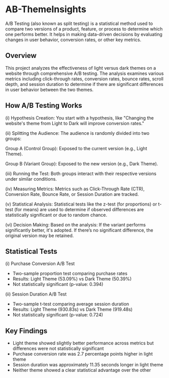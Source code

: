 # AB-ThemeInsights
A/B Testing (also known as split testing) is a statistical method used to compare two versions of a product, feature, or process to determine which one performs better. It helps in making data-driven decisions by evaluating changes in user behavior, conversion rates, or other key metrics.

## Overview 
This project analyzes the effectiveness of light versus dark themes on a website through comprehensive A/B testing. The analysis examines various metrics including click-through rates, conversion rates, bounce rates, scroll depth, and session duration to determine if there are significant differences in user behavior between the two themes.

## How A/B Testing Works
(i) Hypothesis Creation:
You start with a hypothesis, like "Changing the website's theme from Light to Dark will improve conversion rates."

(ii) Splitting the Audience:
The audience is randomly divided into two groups:

Group A (Control Group): Exposed to the current version (e.g., Light Theme).

Group B (Variant Group): Exposed to the new version (e.g., Dark Theme).

(iii) Running the Test:
Both groups interact with their respective versions under similar conditions.

(iv) Measuring Metrics:
Metrics such as Click-Through Rate (CTR), Conversion Rate, Bounce Rate, or Session Duration are tracked.

(v) Statistical Analysis:
Statistical tests like the z-test (for proportions) or t-test (for means) are used to determine if observed differences are statistically significant or due to random chance.

(vi) Decision Making:
Based on the analysis:
If the variant performs significantly better, it's adopted.
If there’s no significant difference, the original version may be retained.

##  Statistical Tests
(i) Purchase Conversion A/B Test
*  Two-sample proportion test comparing purchase rates
*  Results: Light Theme (53.09%) vs Dark Theme (50.39%)
*  Not statistically significant (p-value: 0.394)

(ii) Session Duration A/B Test
*  Two-sample t-test comparing average session duration
*  Results: Light Theme (930.83s) vs Dark Theme (919.48s)
*  Not statistically significant (p-value: 0.724)

## Key Findings

* Light theme showed slightly better performance across metrics but differences were not statistically significant
* Purchase conversion rate was 2.7 percentage points higher in light theme
* Session duration was approximately 11.35 seconds longer in light theme
* Neither theme showed a clear statistical advantage over the other
